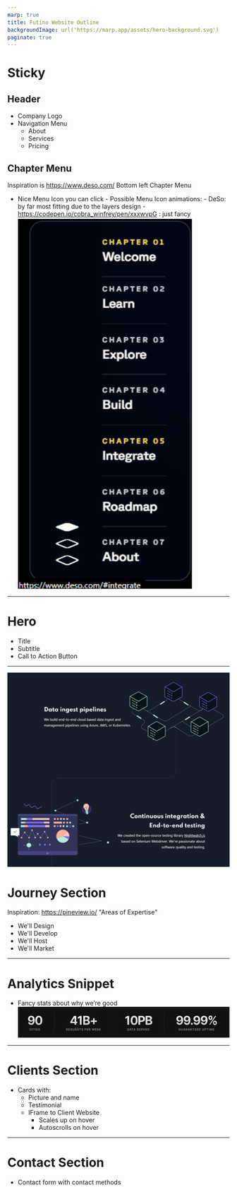 ```yaml
---
marp: true
title: Futino Website Outline
backgroundImage: url('https://marp.app/assets/hero-background.svg')
paginate: true
---
```


# Sticky

## Header

- Company Logo
- Navigation Menu
  - About
  - Services
  - Pricing

## Chapter Menu

Inspiration is https://www.deso.com/ Bottom left Chapter Menu

- Nice Menu Icon you can click - Possible Menu Icon animations: - DeSo: by far most fitting due to the layers design - https://codepen.io/cobra_winfrey/pen/xxxwvpG : just fancy
  ![](./chapter%20menu.png)

---

# Hero

- Title
- Subtitle
- Call to Action Button

---

![bg left](./Journey%20Example.png)

# Journey Section

Inspiration:
https://pineview.io/ "Areas of Expertise"

- We'll Design
- We'll Develop
- We'll Host
- We'll Market

---

# Analytics Snippet

- Fancy stats about why we’re good
  ![w:screen h:100](./analytics.png)

---

# Clients Section

- Cards with:
  - Picture and name
  - Testimonial
  - IFrame to Client Website
    - Scales up on hover
    - Autoscrolls on hover

---

# Contact Section

- Contact form with contact methods
